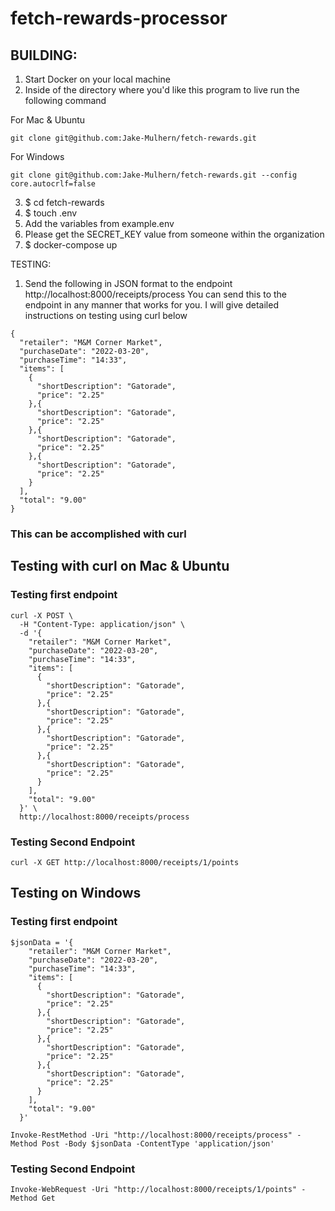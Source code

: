 # fetch-rewards-processor

## BUILDING:

1. Start Docker on your local machine
2. Inside of the directory where you'd like this program to live run the following command

For Mac & Ubuntu
```
git clone git@github.com:Jake-Mulhern/fetch-rewards.git
```

For Windows
```
git clone git@github.com:Jake-Mulhern/fetch-rewards.git --config core.autocrlf=false
```

3. $ cd fetch-rewards
4. $ touch .env
5. Add the variables from example.env
6. Please get the SECRET_KEY value from someone within the organization
7. $ docker-compose up


TESTING:
1. Send the following in JSON format to the endpoint http://localhost:8000/receipts/process
You can send this to the endpoint in any manner that works for you.  I will give detailed instructions
on testing using curl below
```
{
  "retailer": "M&M Corner Market",
  "purchaseDate": "2022-03-20",
  "purchaseTime": "14:33",
  "items": [
    {
      "shortDescription": "Gatorade",
      "price": "2.25"
    },{
      "shortDescription": "Gatorade",
      "price": "2.25"
    },{
      "shortDescription": "Gatorade",
      "price": "2.25"
    },{
      "shortDescription": "Gatorade",
      "price": "2.25"
    }
  ],
  "total": "9.00"
}
```


### This can be accomplished with curl

## Testing with curl on Mac & Ubuntu

### Testing first endpoint
```
curl -X POST \
  -H "Content-Type: application/json" \
  -d '{
    "retailer": "M&M Corner Market",
    "purchaseDate": "2022-03-20",
    "purchaseTime": "14:33",
    "items": [
      {
        "shortDescription": "Gatorade",
        "price": "2.25"
      },{
        "shortDescription": "Gatorade",
        "price": "2.25"
      },{
        "shortDescription": "Gatorade",
        "price": "2.25"
      },{
        "shortDescription": "Gatorade",
        "price": "2.25"
      }
    ],
    "total": "9.00"
  }' \
  http://localhost:8000/receipts/process
```

### Testing Second Endpoint
```
curl -X GET http://localhost:8000/receipts/1/points
```



## Testing on Windows

### Testing first endpoint
```
$jsonData = '{
    "retailer": "M&M Corner Market",
    "purchaseDate": "2022-03-20",
    "purchaseTime": "14:33",
    "items": [
      {
        "shortDescription": "Gatorade",
        "price": "2.25"
      },{
        "shortDescription": "Gatorade",
        "price": "2.25"
      },{
        "shortDescription": "Gatorade",
        "price": "2.25"
      },{
        "shortDescription": "Gatorade",
        "price": "2.25"
      }
    ],
    "total": "9.00"
  }'

Invoke-RestMethod -Uri "http://localhost:8000/receipts/process" -Method Post -Body $jsonData -ContentType 'application/json'
```

### Testing Second Endpoint
```
Invoke-WebRequest -Uri "http://localhost:8000/receipts/1/points" -Method Get
```